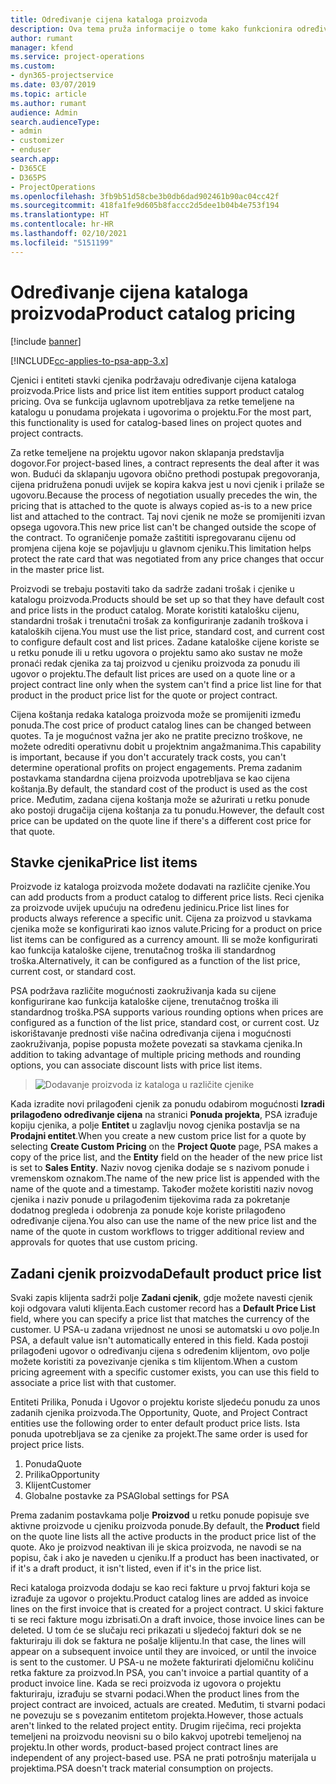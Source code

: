 ```yaml
---
title: Određivanje cijena kataloga proizvoda
description: Ova tema pruža informacije o tome kako funkcionira određivanje cijena kataloga proizvoda u sustavu Dynamics 365 Project Service Automation (PSA).
author: rumant
manager: kfend
ms.service: project-operations
ms.custom:
- dyn365-projectservice
ms.date: 03/07/2019
ms.topic: article
ms.author: rumant
audience: Admin
search.audienceType:
- admin
- customizer
- enduser
search.app:
- D365CE
- D365PS
- ProjectOperations
ms.openlocfilehash: 3fb9b51d58cbe3b0db6dad902461b90ac04cc42f
ms.sourcegitcommit: 418fa1fe9d605b8faccc2d5dee1b04b4e753f194
ms.translationtype: HT
ms.contentlocale: hr-HR
ms.lasthandoff: 02/10/2021
ms.locfileid: "5151199"
---
```

# <a name="product-catalog-pricing"></a><span data-ttu-id="514b2-103">Određivanje cijena kataloga proizvoda</span><span class="sxs-lookup"><span data-stu-id="514b2-103">Product catalog pricing</span></span> 

[!include [banner](../includes/psa-now-project-operations.md)]

[!INCLUDE[cc-applies-to-psa-app-3.x](../includes/cc-applies-to-psa-app-3x.md)]


<span data-ttu-id="514b2-104">Cjenici i entiteti stavki cjenika podržavaju određivanje cijena kataloga proizvoda.</span><span class="sxs-lookup"><span data-stu-id="514b2-104">Price lists and price list item entities support product catalog pricing.</span></span> <span data-ttu-id="514b2-105">Ova se funkcija uglavnom upotrebljava za retke temeljene na katalogu u ponudama projekata i ugovorima o projektu.</span><span class="sxs-lookup"><span data-stu-id="514b2-105">For the most part, this functionality is used for catalog-based lines on project quotes and project contracts.</span></span>

<span data-ttu-id="514b2-106">Za retke temeljene na projektu ugovor nakon sklapanja predstavlja dogovor.</span><span class="sxs-lookup"><span data-stu-id="514b2-106">For project-based lines, a contract represents the deal after it was won.</span></span> <span data-ttu-id="514b2-107">Budući da sklapanju ugovora obično prethodi postupak pregovoranja, cijena pridružena ponudi uvijek se kopira kakva jest u novi cjenik i prilaže se ugovoru.</span><span class="sxs-lookup"><span data-stu-id="514b2-107">Because the process of negotiation usually precedes the win, the pricing that is attached to the quote is always copied as-is to a new price list and attached to the contract.</span></span> <span data-ttu-id="514b2-108">Taj novi cjenik ne može se promijeniti izvan opsega ugovora.</span><span class="sxs-lookup"><span data-stu-id="514b2-108">This new price list can't be changed outside the scope of the contract.</span></span> <span data-ttu-id="514b2-109">To ograničenje pomaže zaštititi ispregovaranu cijenu od promjena cijena koje se pojavljuju u glavnom cjeniku.</span><span class="sxs-lookup"><span data-stu-id="514b2-109">This limitation helps protect the rate card that was negotiated from any price changes that occur in the master price list.</span></span>

<span data-ttu-id="514b2-110">Proizvodi se trebaju postaviti tako da sadrže zadani trošak i cjenike u katalogu proizvoda.</span><span class="sxs-lookup"><span data-stu-id="514b2-110">Products should be set up so that they have default cost and price lists in the product catalog.</span></span> <span data-ttu-id="514b2-111">Morate koristiti katalošku cijenu, standardni trošak i trenutačni trošak za konfiguriranje zadanih troškova i kataloških cijena.</span><span class="sxs-lookup"><span data-stu-id="514b2-111">You must use the list price, standard cost, and current cost to configure default cost and list prices.</span></span> <span data-ttu-id="514b2-112">Zadane kataloške cijene koriste se u retku ponude ili u retku ugovora o projektu samo ako sustav ne može pronaći redak cjenika za taj proizvod u cjeniku proizvoda za ponudu ili ugovor o projektu.</span><span class="sxs-lookup"><span data-stu-id="514b2-112">The default list prices are used on a quote line or a project contract line only when the system can't find a price list line for that product in the product price list for the quote or project contract.</span></span>

<span data-ttu-id="514b2-113">Cijena koštanja redaka kataloga proizvoda može se promijeniti između ponuda.</span><span class="sxs-lookup"><span data-stu-id="514b2-113">The cost price of product catalog lines can be changed between quotes.</span></span> <span data-ttu-id="514b2-114">Ta je mogućnost važna jer ako ne pratite precizno troškove, ne možete odrediti operativnu dobit u projektnim angažmanima.</span><span class="sxs-lookup"><span data-stu-id="514b2-114">This capability is important, because if you don't accurately track costs, you can't determine operational profits on project engagements.</span></span> <span data-ttu-id="514b2-115">Prema zadanim postavkama standardna cijena proizvoda upotrebljava se kao cijena koštanja.</span><span class="sxs-lookup"><span data-stu-id="514b2-115">By default, the standard cost of the product is used as the cost price.</span></span> <span data-ttu-id="514b2-116">Međutim, zadana cijena koštanja može se ažurirati u retku ponude ako postoji drugačija cijena koštanja za tu ponudu.</span><span class="sxs-lookup"><span data-stu-id="514b2-116">However, the default cost price can be updated on the quote line if there's a different cost price for that quote.</span></span>

## <a name="price-list-items"></a><span data-ttu-id="514b2-117">Stavke cjenika</span><span class="sxs-lookup"><span data-stu-id="514b2-117">Price list items</span></span>

<span data-ttu-id="514b2-118">Proizvode iz kataloga proizvoda možete dodavati na različite cjenike.</span><span class="sxs-lookup"><span data-stu-id="514b2-118">You can add products from a product catalog to different price lists.</span></span> <span data-ttu-id="514b2-119">Reci cjenika za proizvode uvijek upućuju na određenu jedinicu.</span><span class="sxs-lookup"><span data-stu-id="514b2-119">Price list lines for products always reference a specific unit.</span></span> <span data-ttu-id="514b2-120">Cijena za proizvod u stavkama cjenika može se konfigurirati kao iznos valute.</span><span class="sxs-lookup"><span data-stu-id="514b2-120">Pricing for a product on price list items can be configured as a currency amount.</span></span> <span data-ttu-id="514b2-121">Ili se može konfigurirati kao funkcija kataloške cijene, trenutačnog troška ili standardnog troška.</span><span class="sxs-lookup"><span data-stu-id="514b2-121">Alternatively, it can be configured as a function of the list price, current cost, or standard cost.</span></span>

<span data-ttu-id="514b2-122">PSA podržava različite mogućnosti zaokruživanja kada su cijene konfigurirane kao funkcija kataloške cijene, trenutačnog troška ili standardnog troška.</span><span class="sxs-lookup"><span data-stu-id="514b2-122">PSA supports various rounding options when prices are configured as a function of the list price, standard cost, or current cost.</span></span> <span data-ttu-id="514b2-123">Uz iskorištavanje prednosti više načina određivanja cijena i mogućnosti zaokruživanja, popise popusta možete povezati sa stavkama cjenika.</span><span class="sxs-lookup"><span data-stu-id="514b2-123">In addition to taking advantage of multiple pricing methods and rounding options, you can associate discount lists with price list items.</span></span> 

> ![Dodavanje proizvoda iz kataloga u različite cjenike](media/basic-guide-16.png)

<span data-ttu-id="514b2-125">Kada izradite novi prilagođeni cjenik za ponudu odabirom mogućnosti **Izradi prilagođeno određivanje cijena** na stranici **Ponuda projekta**, PSA izrađuje kopiju cjenika, a polje **Entitet** u zaglavlju novog cjenika postavlja se na **Prodajni entitet**.</span><span class="sxs-lookup"><span data-stu-id="514b2-125">When you create a new custom price list for a quote by selecting **Create Custom Pricing** on the **Project Quote** page, PSA makes a copy of the price list, and the **Entity** field on the header of the new price list is set to **Sales Entity**.</span></span> <span data-ttu-id="514b2-126">Naziv novog cjenika dodaje se s nazivom ponude i vremenskom oznakom.</span><span class="sxs-lookup"><span data-stu-id="514b2-126">The name of the new price list is appended with the name of the quote and a timestamp.</span></span> <span data-ttu-id="514b2-127">Također možete koristiti naziv novog cjenika i naziv ponude u prilagođenim tijekovima rada za pokretanje dodatnog pregleda i odobrenja za ponude koje koriste prilagođeno određivanje cijena.</span><span class="sxs-lookup"><span data-stu-id="514b2-127">You also can use the name of the new price list and the name of the quote in custom workflows to trigger additional review and approvals for quotes that use custom pricing.</span></span>

 
## <a name="default-product-price-list"></a><span data-ttu-id="514b2-128">Zadani cjenik proizvoda</span><span class="sxs-lookup"><span data-stu-id="514b2-128">Default product price list</span></span>
<span data-ttu-id="514b2-129">Svaki zapis klijenta sadrži polje **Zadani cjenik**, gdje možete navesti cjenik koji odgovara valuti klijenta.</span><span class="sxs-lookup"><span data-stu-id="514b2-129">Each customer record has a **Default Price List** field, where you can specify a price list that matches the currency of the customer.</span></span> <span data-ttu-id="514b2-130">U PSA-u zadana vrijednost ne unosi se automatski u ovo polje.</span><span class="sxs-lookup"><span data-stu-id="514b2-130">In PSA, a default value isn't automatically entered in this field.</span></span> <span data-ttu-id="514b2-131">Kada postoji prilagođeni ugovor o određivanju cijena s određenim klijentom, ovo polje možete koristiti za povezivanje cjenika s tim klijentom.</span><span class="sxs-lookup"><span data-stu-id="514b2-131">When a custom pricing agreement with a specific customer exists, you can use this field to associate a price list with that customer.</span></span>

<span data-ttu-id="514b2-132">Entiteti Prilika, Ponuda i Ugovor o projektu koriste sljedeću ponudu za unos zadanih cjenika proizvoda.</span><span class="sxs-lookup"><span data-stu-id="514b2-132">The Opportunity, Quote, and Project Contract entities use the following order to enter default product price lists.</span></span> <span data-ttu-id="514b2-133">Ista ponuda upotrebljava se za cjenike za projekt.</span><span class="sxs-lookup"><span data-stu-id="514b2-133">The same order is used for project price lists.</span></span>

1.  <span data-ttu-id="514b2-134">Ponuda</span><span class="sxs-lookup"><span data-stu-id="514b2-134">Quote</span></span>
2.  <span data-ttu-id="514b2-135">Prilika</span><span class="sxs-lookup"><span data-stu-id="514b2-135">Opportunity</span></span>
3.  <span data-ttu-id="514b2-136">Klijent</span><span class="sxs-lookup"><span data-stu-id="514b2-136">Customer</span></span>
4.  <span data-ttu-id="514b2-137">Globalne postavke za PSA</span><span class="sxs-lookup"><span data-stu-id="514b2-137">Global settings for PSA</span></span>

<span data-ttu-id="514b2-138">Prema zadanim postavkama polje **Proizvod** u retku ponude popisuje sve aktivne proizvode u cjeniku proizvoda ponude.</span><span class="sxs-lookup"><span data-stu-id="514b2-138">By default, the **Product** field on the quote line lists all the active products in the product price list of the quote.</span></span> <span data-ttu-id="514b2-139">Ako je proizvod neaktivan ili je skica proizvoda, ne navodi se na popisu, čak i ako je naveden u cjeniku.</span><span class="sxs-lookup"><span data-stu-id="514b2-139">If a product has been inactivated, or if it's a draft product, it isn't listed, even if it's in the price list.</span></span> 

<span data-ttu-id="514b2-140">Reci kataloga proizvoda dodaju se kao reci fakture u prvoj fakturi koja se izrađuje za ugovor o projektu.</span><span class="sxs-lookup"><span data-stu-id="514b2-140">Product catalog lines are added as invoice lines on the first invoice that is created for a project contract.</span></span> <span data-ttu-id="514b2-141">U skici fakture ti se reci fakture mogu izbrisati.</span><span class="sxs-lookup"><span data-stu-id="514b2-141">On a draft invoice, those invoice lines can be deleted.</span></span> <span data-ttu-id="514b2-142">U tom će se slučaju reci prikazati u sljedećoj fakturi dok se ne fakturiraju ili dok se faktura ne pošalje klijentu.</span><span class="sxs-lookup"><span data-stu-id="514b2-142">In that case, the lines will appear on a subsequent invoice until they are invoiced, or until the invoice is sent to the customer.</span></span> <span data-ttu-id="514b2-143">U PSA-u ne možete fakturirati djelomičnu količinu retka fakture za proizvod.</span><span class="sxs-lookup"><span data-stu-id="514b2-143">In PSA, you can't invoice a partial quantity of a product invoice line.</span></span> <span data-ttu-id="514b2-144">Kada se reci proizvoda iz ugovora o projektu fakturiraju, izrađuju se stvarni podaci.</span><span class="sxs-lookup"><span data-stu-id="514b2-144">When the product lines from the project contract are invoiced, actuals are created.</span></span> <span data-ttu-id="514b2-145">Međutim, ti stvarni podaci ne povezuju se s povezanim entitetom projekta.</span><span class="sxs-lookup"><span data-stu-id="514b2-145">However, those actuals aren't linked to the related project entity.</span></span> <span data-ttu-id="514b2-146">Drugim riječima, reci projekta temeljeni na proizvodu neovisni su o bilo kakvoj upotrebi temeljenoj na projektu.</span><span class="sxs-lookup"><span data-stu-id="514b2-146">In other words, product-based project contract lines are independent of any project-based use.</span></span> <span data-ttu-id="514b2-147">PSA ne prati potrošnju materijala u projektima.</span><span class="sxs-lookup"><span data-stu-id="514b2-147">PSA doesn't track material consumption on projects.</span></span>
